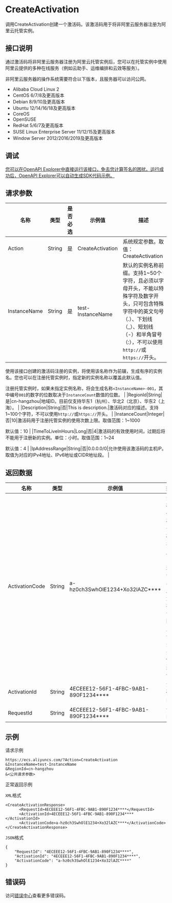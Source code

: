 # CreateActivation

调用CreateActivation创建一个激活码。该激活码用于将非阿里云服务器注册为阿里云托管实例。

## 接口说明

通过激活码将非阿里云服务器注册为阿里云托管实例后，您可以在托管实例中使用阿里云提供的多种在线服务（例如云助手、运维编排和云效等服务）。

非阿里云服务器的操作系统需要符合以下版本，且服务器可以访问公网。

-   Alibaba Cloud Linux 2
-   CentOS 6/7/8及更高版本
-   Debian 8/9/10及更高版本
-   Ubuntu 12/14/16/18及更高版本
-   CoreOS
-   OpenSUSE
-   RedHat 5/6/7及更高版本
-   SUSE Linux Enterprise Server 11/12/15及更高版本
-   Window Server 2012/2016/2019及更高版本

## 调试

[您可以在OpenAPI Explorer中直接运行该接口，免去您计算签名的困扰。运行成功后，OpenAPI Explorer可以自动生成SDK代码示例。](https://api.aliyun.com/#product=Ecs&api=CreateActivation&type=RPC&version=2014-05-26)

## 请求参数

|名称|类型|是否必选|示例值|描述|
|--|--|----|---|--|
|Action|String|是|CreateActivation|系统规定参数。取值：CreateActivation |
|InstanceName|String|是|test-InstanceName|默认的实例名称前缀。支持1~50个字符，且必须以字母开头，不能以特殊字符及数字开头，只可包含特殊字符中的英文句号（.）、下划线（\_）、短划线（-）和半角冒号（:），不可以使用`http://`或`https://`开头。

 使用该接口创建的激活码注册的实例，将使用该名称作为前辍，生成有序的实例名。您也可以在注册托管实例时，指定新的实例名称以覆盖此默认值。

 注册托管实例时，如果未指定实例名称，将会生成名称`<InstanceName>-001`，其中编号`001`的数字的位数取决于`InstanceCount`数值的位数。 |
|RegionId|String|是|cn-hangzhou|地域ID。目前仅支持华东1（杭州）、华北2（北京）、华东2（上海）。 |
|Description|String|否|This is description.|激活码对应的描述。支持1~100个字符，不可以使用`http://`或`https://`开头。 |
|InstanceCount|Integer|否|10|激活码用于注册托管实例的使用次数上限。取值范围：1~1000

 默认值：10 |
|TimeToLiveInHours|Long|否|4|激活码的有效使用时间，过期后将不能用于注册新的实例。单位：小时。取值范围：1~24

 默认值：4 |
|IpAddressRange|String|否|0.0.0.0/0|允许使用该激活码的主机IP。取值为对应的IPv4地址、IPv6地址或CIDR地址段。 |

## 返回数据

|名称|类型|示例值|描述|
|--|--|---|--|
|ActivationCode|String|a-hz0ch3SwhOlE1234+Xo32lAZC\*\*\*\*|激活码的代码。该代码仅在调用接口时返回一次，后续无法被查询。因此，请您务必妥善保存返回值。 |
|ActivationId|String|4ECEEE12-56F1-4FBC-9AB1-890F1234\*\*\*\*|激活码ID。 |
|RequestId|String|4ECEEE12-56F1-4FBC-9AB1-890F1234\*\*\*\*|请求ID。 |

## 示例

请求示例

```
https://ecs.aliyuncs.com/?Action=CreateActivation
&InstanceName=test-InstanceName
&RegionId=cn-hangzhou
&<公共请求参数>
```

正常返回示例

`XML`格式

```
<CreateActivationResponse>
      <RequestId>4ECEEE12-56F1-4FBC-9AB1-890F1234****</RequestId>
      <ActivationId>4ECEEE12-56F1-4FBC-9AB1-890F1234****</ActivationId>
      <ActivationCode>a-hz0ch3SwhOlE1234+Xo32lAZC****</ActivationCode>
</CreateActivationResponse>
```

`JSON`格式

```
{
	"RequestId": "4ECEEE12-56F1-4FBC-9AB1-890F1234****",
	"ActivationId": "4ECEEE12-56F1-4FBC-9AB1-890F1234****",
	"ActivationCode": "a-hz0ch3SwhOlE1234+Xo32lAZC****"
}
```

## 错误码

访问[错误中心](https://error-center.aliyun.com/status/product/Ecs)查看更多错误码。

